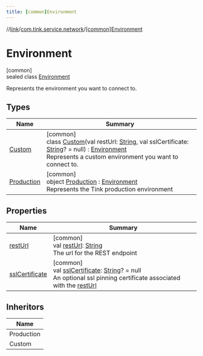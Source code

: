 ```yaml
---
title: [common]Environment
---
```

//[link](../../../index.html)/[com.tink.service.network](../index.html)/[[common]Environment](index.html)



# Environment



[common]\
sealed class [Environment](index.html)

Represents the environment you want to connect to.



## Types


| Name | Summary |
|---|---|
| [Custom](-custom/index.html) | [common]<br>class [Custom](-custom/index.html)(val restUrl: [String](https://kotlinlang.org/api/latest/jvm/stdlib/kotlin/-string/index.html), val sslCertificate: [String](https://kotlinlang.org/api/latest/jvm/stdlib/kotlin/-string/index.html)? = null) : [Environment](index.html)<br>Represents a custom environment you want to connect to. |
| [Production](-production/index.html) | [common]<br>object [Production](-production/index.html) : [Environment](index.html)<br>Represents the Tink production environment |


## Properties


| Name | Summary |
|---|---|
| [restUrl](rest-url.html) | [common]<br>val [restUrl](rest-url.html): [String](https://kotlinlang.org/api/latest/jvm/stdlib/kotlin/-string/index.html)<br>The url for the REST endpoint |
| [sslCertificate](ssl-certificate.html) | [common]<br>val [sslCertificate](ssl-certificate.html): [String](https://kotlinlang.org/api/latest/jvm/stdlib/kotlin/-string/index.html)? = null<br>An optional ssl pinning certificate associated with the [restUrl](rest-url.html) |


## Inheritors


| Name |
|---|
| Production |
| Custom |

